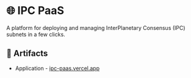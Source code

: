 # 🌐 IPC PaaS

A platform for deploying and managing InterPlanetary Consensus (IPC) subnets in a few clicks.

## 🔗 Artifacts

- Application - [ipc-paas.vercel.app](https://ipc-paas.vercel.app/)

